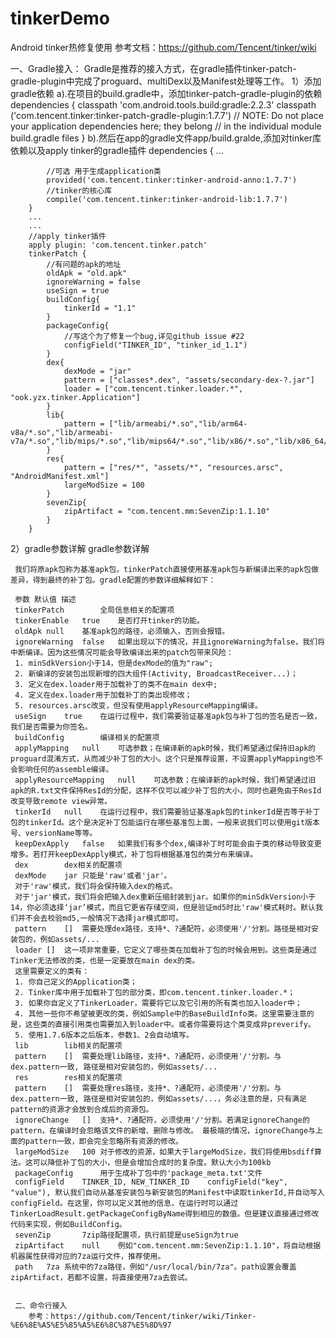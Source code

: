 # tinkerDemo
Android tinker热修复使用
参考文档：https://github.com/Tencent/tinker/wiki


一、Gradle接入：
Gradle是推荐的接入方式，在gradle插件tinker-patch-gradle-plugin中完成了proguard、multiDex以及Manifest处理等工作。
  1）添加gradle依赖
        a).在项目的build.gradle中，添加tinker-patch-gradle-plugin的依赖
        dependencies {
                classpath 'com.android.tools.build:gradle:2.2.3'
                classpath ('com.tencent.tinker:tinker-patch-gradle-plugin:1.7.7')
                // NOTE: Do not place your application dependencies here; they belong
                // in the individual module build.gradle files
            }
        b).然后在app的gradle文件app/build.gralde,添加对tinker库依赖以及apply tinker的gradle插件
        dependencies {
            ...

            //可选 用于生成application类
            provided('com.tencent.tinker:tinker-android-anno:1.7.7')
            //tinker的核心库
            compile('com.tencent.tinker:tinker-android-lib:1.7.7')
        }
        ...
        ...
        //apply tinker插件
        apply plugin: 'com.tencent.tinker.patch'
        tinkerPatch {
            //有问题的apk的地址
            oldApk = "old.apk"
            ignoreWarning = false
            useSign = true
            buildConfig{
                tinkerId = "1.1"
            }
            packageConfig{
                //写这个为了修复一个bug,详见github issue #22
                configField("TINKER_ID", "tinker_id_1.1")
            }
            dex{
                dexMode = "jar"
                pattern = ["classes*.dex", "assets/secondary-dex-?.jar"]
                loader = ["com.tencent.tinker.loader.*", "ook.yzx.tinker.Application"]
            }
            lib{
                pattern = ["lib/armeabi/*.so","lib/arm64-v8a/*.so","lib/armeabi-v7a/*.so","lib/mips/*.so","lib/mips64/*.so","lib/x86/*.so","lib/x86_64/*.so"]
            }
            res{
                pattern = ["res/*", "assets/*", "resources.arsc", "AndroidManifest.xml"]
                largeModSize = 100
            }
            sevenZip{
                zipArtifact = "com.tencent.mm:SevenZip:1.1.10"
            }
        }
  2）gradle参数详解
     gradle参数详解

     我们将原apk包称为基准apk包，tinkerPatch直接使用基准apk包与新编译出来的apk包做差异，得到最终的补丁包。gradle配置的参数详细解释如下：

     参数	默认值	描述
     tinkerPatch		全局信息相关的配置项
     tinkerEnable	true	是否打开tinker的功能。
     oldApk	null	基准apk包的路径，必须输入，否则会报错。
     ignoreWarning	false	如果出现以下的情况，并且ignoreWarning为false，我们将中断编译。因为这些情况可能会导致编译出来的patch包带来风险：
     1. minSdkVersion小于14，但是dexMode的值为"raw";
     2. 新编译的安装包出现新增的四大组件(Activity, BroadcastReceiver...)；
     3. 定义在dex.loader用于加载补丁的类不在main dex中;
     4. 定义在dex.loader用于加载补丁的类出现修改；
     5. resources.arsc改变，但没有使用applyResourceMapping编译。
     useSign	true	在运行过程中，我们需要验证基准apk包与补丁包的签名是否一致，我们是否需要为你签名。
     buildConfig		编译相关的配置项
     applyMapping	null	可选参数；在编译新的apk时候，我们希望通过保持旧apk的proguard混淆方式，从而减少补丁包的大小。这个只是推荐设置，不设置applyMapping也不会影响任何的assemble编译。
     applyResourceMapping	null	可选参数；在编译新的apk时候，我们希望通过旧apk的R.txt文件保持ResId的分配，这样不仅可以减少补丁包的大小，同时也避免由于ResId改变导致remote view异常。
     tinkerId	null	在运行过程中，我们需要验证基准apk包的tinkerId是否等于补丁包的tinkerId。这个是决定补丁包能运行在哪些基准包上面，一般来说我们可以使用git版本号、versionName等等。
     keepDexApply	false	如果我们有多个dex,编译补丁时可能会由于类的移动导致变更增多。若打开keepDexApply模式，补丁包将根据基准包的类分布来编译。
     dex		dex相关的配置项
     dexMode	jar	只能是'raw'或者'jar'。
     对于'raw'模式，我们将会保持输入dex的格式。
     对于'jar'模式，我们将会把输入dex重新压缩封装到jar。如果你的minSdkVersion小于14，你必须选择‘jar’模式，而且它更省存储空间，但是验证md5时比'raw'模式耗时。默认我们并不会去校验md5,一般情况下选择jar模式即可。
     pattern	[]	需要处理dex路径，支持*、?通配符，必须使用'/'分割。路径是相对安装包的，例如assets/...
     loader	[]	这一项非常重要，它定义了哪些类在加载补丁包的时候会用到。这些类是通过Tinker无法修改的类，也是一定要放在main dex的类。
     这里需要定义的类有：
     1. 你自己定义的Application类；
     2. Tinker库中用于加载补丁包的部分类，即com.tencent.tinker.loader.*；
     3. 如果你自定义了TinkerLoader，需要将它以及它引用的所有类也加入loader中；
     4. 其他一些你不希望被更改的类，例如Sample中的BaseBuildInfo类。这里需要注意的是，这些类的直接引用类也需要加入到loader中。或者你需要将这个类变成非preverify。
     5. 使用1.7.6版本之后版本，参数1、2会自动填写。
     lib		lib相关的配置项
     pattern	[]	需要处理lib路径，支持*、?通配符，必须使用'/'分割。与dex.pattern一致, 路径是相对安装包的，例如assets/...
     res		res相关的配置项
     pattern	[]	需要处理res路径，支持*、?通配符，必须使用'/'分割。与dex.pattern一致, 路径是相对安装包的，例如assets/...，务必注意的是，只有满足pattern的资源才会放到合成后的资源包。
     ignoreChange	[]	支持*、?通配符，必须使用'/'分割。若满足ignoreChange的pattern，在编译时会忽略该文件的新增、删除与修改。 最极端的情况，ignoreChange与上面的pattern一致，即会完全忽略所有资源的修改。
     largeModSize	100	对于修改的资源，如果大于largeModSize，我们将使用bsdiff算法。这可以降低补丁包的大小，但是会增加合成时的复杂度。默认大小为100kb
     packageConfig		用于生成补丁包中的'package_meta.txt'文件
     configField	TINKER_ID, NEW_TINKER_ID	configField("key", "value"), 默认我们自动从基准安装包与新安装包的Manifest中读取tinkerId,并自动写入configField。在这里，你可以定义其他的信息，在运行时可以通过TinkerLoadResult.getPackageConfigByName得到相应的数值。但是建议直接通过修改代码来实现，例如BuildConfig。
     sevenZip		7zip路径配置项，执行前提是useSign为true
     zipArtifact	null	例如"com.tencent.mm:SevenZip:1.1.10"，将自动根据机器属性获得对应的7za运行文件，推荐使用。
     path	7za	系统中的7za路径，例如"/usr/local/bin/7za"。path设置会覆盖zipArtifact，若都不设置，将直接使用7za去尝试。


     二、命令行接入
        参考：https://github.com/Tencent/tinker/wiki/Tinker-%E6%8E%A5%E5%85%A5%E6%8C%87%E5%8D%97

